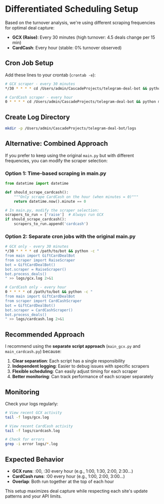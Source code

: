 # Differentiated Scheduling Setup

Based on the turnover analysis, we're using different scraping frequencies for optimal deal capture:

- **GCX (Raise)**: Every 30 minutes (high turnover: 4.5 deals change per 15 min)
- **CardCash**: Every hour (stable: 0% turnover observed)

## Cron Job Setup

Add these lines to your crontab (`crontab -e`):

```bash
# GCX scraper - every 30 minutes
*/30 * * * * cd /Users/admin/CascadeProjects/telegram-deal-bot && python main_gcx.py >> logs/gcx.log 2>&1

# CardCash scraper - every hour
0 * * * * cd /Users/admin/CascadeProjects/telegram-deal-bot && python main_cardcash.py >> logs/cardcash.log 2>&1
```

## Create Log Directory

```bash
mkdir -p /Users/admin/CascadeProjects/telegram-deal-bot/logs
```

## Alternative: Combined Approach

If you prefer to keep using the original `main.py` but with different frequencies, you can modify the scraper selection:

### Option 1: Time-based scraping in main.py

```python
from datetime import datetime

def should_scrape_cardcash():
    """Only scrape CardCash on the hour (when minutes = 0)"""
    return datetime.now().minute == 0

# In main.py, modify the scraper selection:
scrapers_to_run = ['raise']  # Always run GCX
if should_scrape_cardcash():
    scrapers_to_run.append('cardcash')
```

### Option 2: Separate cron jobs with the original main.py

```bash
# GCX only - every 30 minutes
*/30 * * * * cd /path/to/bot && python -c "
from main import GiftCardDealBot
from scraper import RaiseScraper
bot = GiftCardDealBot()
bot.scraper = RaiseScraper()
bot.process_deals()
" >> logs/gcx.log 2>&1

# CardCash only - every hour  
0 * * * * cd /path/to/bot && python -c "
from main import GiftCardDealBot
from scraper import CardCashScraper
bot = GiftCardDealBot()
bot.scraper = CardCashScraper()
bot.process_deals()
" >> logs/cardcash.log 2>&1
```

## Recommended Approach

I recommend using the **separate script approach** (`main_gcx.py` and `main_cardcash.py`) because:

1. **Clear separation**: Each script has a single responsibility
2. **Independent logging**: Easier to debug issues with specific scrapers
3. **Flexible scheduling**: Can easily adjust timing for each scraper
4. **Better monitoring**: Can track performance of each scraper separately

## Monitoring

Check your logs regularly:

```bash
# View recent GCX activity
tail -f logs/gcx.log

# View recent CardCash activity  
tail -f logs/cardcash.log

# Check for errors
grep -i error logs/*.log
```

## Expected Behavior

- **GCX runs**: :00, :30 every hour (e.g., 1:00, 1:30, 2:00, 2:30...)
- **CardCash runs**: :00 every hour (e.g., 1:00, 2:00, 3:00...)
- **Overlap**: Both run together at the top of each hour

This setup maximizes deal capture while respecting each site's update patterns and your API limits.
